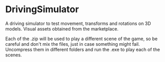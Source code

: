 # DrivingSimulator
A driving simulator to test movement, transforms and rotations on 3D models. Visual assets obtained from the marketplace.

Each of the .zip will be used to play a different scene of the game, so be careful and don't mix the files, just in case something might fail. Uncompress them in different folders and run the .exe to play each of the scenes.
